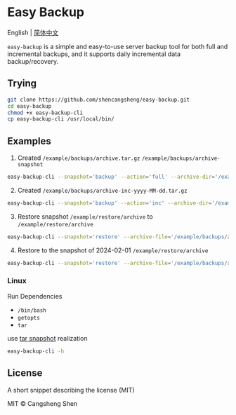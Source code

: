 # Easy Backup

English | [简体中文](./i18n/README.zh-cn.md)

`easy-backup` is a simple and easy-to-use server backup tool for both full and incremental backups, and it supports daily incremental data backup/recovery.

## Trying

```bash
git clone https://github.com/shencangsheng/easy-backup.git
cd easy-backup
chmod +x easy-backup-cli
cp easy-backup-cli /usr/local/bin/
```

## Examples

1. Created `/example/backups/archive.tar.gz` `/example/backups/archive-snapshot`

```bash
easy-backup-cli --snapshot='backup' --action='full' --archive-dir='/example/archive' --output-path='/example/backups'
```

2. Created `/example/backups/archive-inc-yyyy-MM-dd.tar.gz`

```bash
easy-backup-cli --snapshot='backup' --action='inc' --archive-dir='/example/archive' --output-path='/example/backups'
```

3. Restore snapshot `/example/restore/archive` to `/example/restore/archive`

```bash
easy-backup-cli --snapshot='restore' --archive-file='/example/backups/archive.tar.gz' --output-path='/example/restore'
```

4. Restore to the snapshot of 2024-02-01 `/example/restore/archive`

```bash
easy-backup-cli --snapshot='restore' --archive-file='/example/backups/archive.tar.gz' --output-path='/example/restore' --end-date='2024-02-01'
```

### Linux

Run Dependencies

- `/bin/bash`
- `getopts`
- `tar`

use [tar snapshot](https://www.gnu.org/software/tar/manual/html_node/Incremental-Dumps.html) realization

```bash
easy-backup-cli -h
```

## License

A short snippet describing the license (MIT)

MIT © Cangsheng Shen
